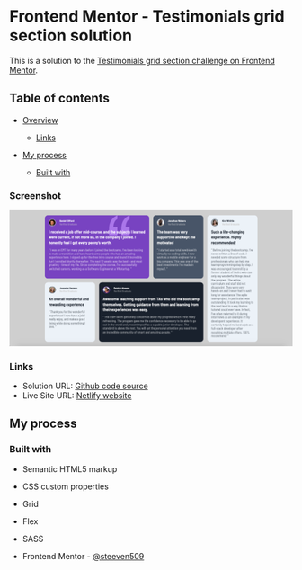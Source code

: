 # Frontend Mentor - Testimonials grid section solution

This is a solution to the [Testimonials grid section challenge on Frontend Mentor](https://www.frontendmentor.io/challenges/testimonials-grid-section-Nnw6J7Un7).

## Table of contents

- [Overview](#overview)

  - [Links](#links)
- [My process](#my-process)
  - [Built with](#built-with)

### Screenshot

![](./images/solution.png)


### Links

- Solution URL: [Github code source](https://github.com/steeven509/testimonials-grid-section)
- Live Site URL: [Netlify website](https://testimonials-grid-challenge00.netlify.app/)

## My process

### Built with

- Semantic HTML5 markup
- CSS custom properties
- Grid
- Flex
- SASS


- Frontend Mentor - [@steeven509](https://www.frontendmentor.io/profile/steeven509)
